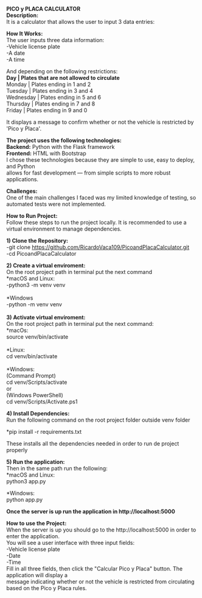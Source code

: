 **PICO y PLACA CALCULATOR** <br>
**Description:** <br>
It is a calculator that allows the user to input 3 data entries:<br>

**How It Works:** <br>
The user inputs three data information:<br>
-Vehicle license plate<br>
-A date<br>
-A time<br>

And depending on the following restrictions:<br>
**Day	    |   Plates that are not allowed to circulate** <br>
Monday    |   Plates ending in 1 and 2<br>
Tuesday	  |   Plates ending in 3 and 4<br>
Wednesday	|   Plates ending in 5 and 6<br>
Thursday	|   Plates ending in 7 and 8<br>
Friday	  |   Plates ending in 9 and 0<br>

It displays a message to confirm whether or not the vehicle is restricted by 'Pico y Placa'.<br>

**The project uses the following technologies:** <br>
**Backend:** Python with the Flask framework<br>
**Frontend:** HTML with Bootstrap<br>
I chose these technologies because they are simple to use, easy to deploy, and Python <br>
allows for fast development — from simple scripts to more robust applications.<br>

**Challenges:** <br>
One of the main challenges I faced was my limited knowledge of testing, so automated tests were not implemented.<br>

**How to Run Project:** <br>
Follow these steps to run the project locally. It is recommended to use a virtual environment to manage dependencies.<br>

**1) Clone the Repository:** <br>
-git clone https://github.com/RicardoVaca109/PicoandPlacaCalculator.git<br>
-cd PicoandPlacaCalculator<br>

**2) Create a virtual enviroment:** <br>
On the root project path in terminal put the next command<br>
*macOS and Linux:<br>
-python3 -m venv venv<br>
<br>
*Windows<br>
-python -m venv venv<br>
<br>
**3) Activate virtual enviroment:** <br>
On the root project path in terminal put the next command:<br>
*macOs:<br>
source venv/bin/activate<br>
<br>
*Linux:<br>
cd venv/bin/activate<br>
<br>
*Windows:<br>
(Command Prompt)<br>
cd venv/Scripts/activate <br>
or<br>
(Windows PowerShell)<br>
cd venv/Scripts/Activate.ps1<br>
   
**4) Install Dependencies:** <br>
Run the following command on the root project folder outside venv folder  
  
*pip install -r requirements.txt  

These installs all the dependencies needed in order to run de project properly  
   
**5) Run the application:**  
Then in the same path run the following:  
*macOS and Linux:  
python3 app.py  
  
*Windows:  
python app.py  
  
**Once the server is up run the application in http://localhost:5000**  
  
**How to use the Project:**  
When the server is up you should go to the http://localhost:5000 in order to enter the application.  
You will see a user interface with three input fields:  
-Vehicle license plate  
-Date  
-Time  
Fill in all three fields, then click the "Calcular Pico y Placa" button. The application will display a    
message indicating whether or not the vehicle is restricted from circulating based on the Pico y Placa rules.  



